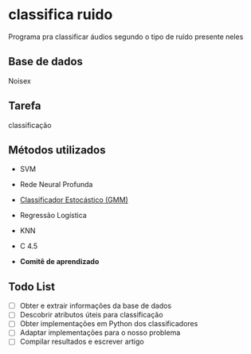 # classifica ruido

Programa pra classificar áudios segundo o tipo de ruído presente neles


## Base de dados

Noisex

## Tarefa

classificação

## Métodos utilizados

 - SVM
 - Rede Neural Profunda
 - [Classificador Estocástico (GMM)](https://github.com/epilefarias/classifica_ruido/blob/master/classificadores/classificador_estocastico.md)
 - Regressão Logística
 - KNN
 - C 4.5
 
 - **Comitê de aprendizado**
 
 ## Todo List
 
 - [ ] Obter e extrair informações da base de dados
 - [ ] Descobrir atributos úteis para classificação
 - [ ] Obter implementações em Python dos classificadores
 - [ ] Adaptar implementações para o nosso problema
 - [ ] Compilar resultados e escrever artigo
